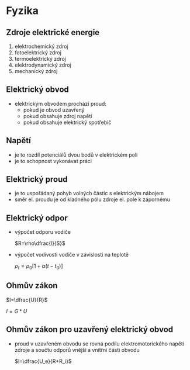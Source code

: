 # Fyzika

## Zdroje elektrické energie

1. elektrochemický zdroj
2. fotoelektrický zdroj
3. termoelektrický zdroj
4. elektrodynamický zdroj
5. mechanický zdroj

## Elektrický obvod

+ elektrickým obvodem prochází proud:
  + pokud je obvod uzavřený
  + pokud obsahuje zdroj napětí
  + pokud obsahuje elektrický spotřebič

## Napětí

+ je to rozdíl potenciálů dvou bodů v elektrickém poli
+ je to schopnost vykonávat práci

## Elektrický proud

+ je to uspořádaný pohyb volných částic s elektrickým nábojem
+ směr el. proudu je od kladného pólu zdroje el. pole k zápornému

## Elektrický odpor

+ výpočet odporu vodiče

    $R=\rho\dfrac{l}{S}$

+ výpočet vodivosti vodiče v závislosti na teplotě

    $\rho_t=\rho_0[1+\alpha(t-t_0)]$

## Ohmův zákon

$I=\dfrac{U}{R}$

$I=G*U$

## Ohmův zákon pro uzavřený elektrický obvod

+ proud v uzavřeném obvodu se rovná podílu elektromotorického napětí zdroje a součtu odporů vnější a vnitřní části obvodu

    $I=\dfrac{U_e}{R+R_i}$
